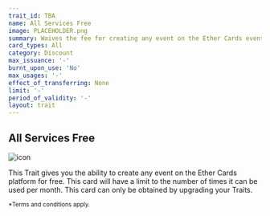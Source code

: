 ```yaml
---
trait_id: TBA
name: All Services Free
image: PLACEHOLDER.png
summary: Waives the fee for creating any event on the Ether Cards event platform.
card_types: All
category: Discount
max_issuance: '-'
burnt_upon_use: 'No'
max_usages: '-'
effect_of_transferring: None
limit: '-'
period_of_validity: '-'
layout: trait
---
```


## All Services Free

![icon](/assets/images/trait-icons/{{page.image}})

This Trait gives you the ability to create any event on the Ether Cards platform for free. This card will have a limit to the number of times it can be used per month. This card can only be obtained by upgrading your Traits. 

<small>*Terms and conditions apply.</small>

